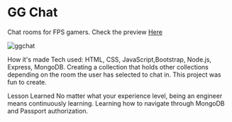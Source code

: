 # GG Chat
Chat rooms for FPS gamers. Check the preview <a href="https://ggchatroom.herokuapp.com/">Here</a>

![ggchat](https://user-images.githubusercontent.com/88953222/138981688-4aec07f1-08c4-40e4-98b3-2a31b7f71adc.jpg)

How it's made Tech used: HTML, CSS, JavaScript,Bootstrap, Node.js, Express, MongoDB.
Creating a collection that holds other collections depending on the room the user has selected to chat in. This project was fun to create.

Lesson Learned No matter what your experience level, being an engineer means continuously learning. Learning how to navigate through MongoDB and Passport authorization. 
